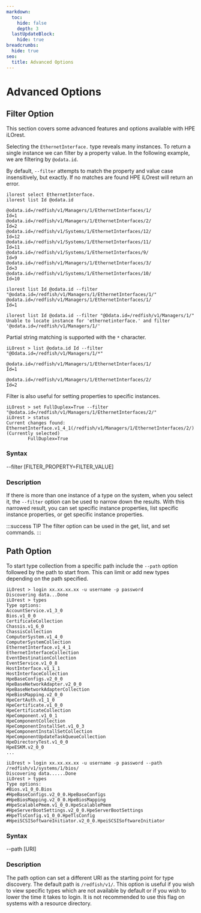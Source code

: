 ```yaml
---
markdown:
  toc:
    hide: false
    depth: 3
  lastUpdateBlock:
    hide: true
breadcrumbs:
  hide: true
seo:
  title: Advanced Options
---
```


# Advanced Options

## Filter Option

This section covers some advanced features
and options available with HPE iLOrest.

Selecting the `EthernetInterface.` type reveals many instances.
To return a single instance we can filter by a property value.
In the following example, we are filtering by `@odata.id`.

By default, `--filter` attempts to match the property and
value case insensitively, but exactly. If no matches are
found HPE iLOrest will return an error.

```Shell Successful filter
ilorest select EthernetInterface.
ilorest list Id @odata.id

@odata.id=/redfish/v1/Managers/1/EthernetInterfaces/1/
Id=1
@odata.id=/redfish/v1/Managers/1/EthernetInterfaces/2/
Id=2
@odata.id=/redfish/v1/Systems/1/EthernetInterfaces/12/
Id=12
@odata.id=/redfish/v1/Systems/1/EthernetInterfaces/11/
Id=11
@odata.id=/redfish/v1/Systems/1/EthernetInterfaces/9/
Id=9
@odata.id=/redfish/v1/Managers/1/EthernetInterfaces/3/
Id=3
@odata.id=/redfish/v1/Systems/1/EthernetInterfaces/10/
Id=10

ilorest list Id @odata.id --filter "@odata.id=/redfish/v1/Managers/1/EthernetInterfaces/1/"
@odata.id=/redfish/v1/Managers/1/EthernetInterfaces/1/
Id=1
```

```shell Unsuccessful filter
ilorest list Id @odata.id --filter "@Odata.id=/redfish/v1/Managers/1/"
Unable to locate instance for 'ethernetinterface.' and filter '@odata.id=/redfish/v1/Managers/1/'
```

Partial string matching is supported with the `*` character.

```shell
iLOrest > list @odata.id Id --filter "@Odata.id=/redfish/v1/Managers/1/*"

@odata.id=/redfish/v1/Managers/1/EthernetInterfaces/1/
Id=1

@odata.id=/redfish/v1/Managers/1/EthernetInterfaces/2/
Id=2
```

Filter is also useful for setting properties to specific instances.

```shell
iLOrest > set FullDuplex=True --filter "@odata.id=/redfish/v1/Managers/1/EthernetInterfaces/2/"
iLOrest > status
Current changes found:
EthernetInterface.v1_4_1(/redfish/v1/Managers/1/EthernetInterfaces/2/) (Currently selected)
        FullDuplex=True
```

### Syntax

--filter [FILTER\_PROPERTY=FILTER\_VALUE]

### Description

If there is more than one instance of a type on the system,
when you select it, the `--filter` option can be used to narrow
down the results. With this narrowed result, you can set
specific instance properties, list specific
instance properties, or get specific instance properties.

:::success TIP
The filter option can be used in the get, list, and set commands.
:::

## Path Option

To start type collection from a specific path include
the `--path` option followed by the path to start from.
This can limit or add new types depending on the path specified.

```shell All data types (Truncated)
iLOrest > login xx.xx.xx.xx -u username -p password
Discovering data...Done
iLOrest > types
Type options:
AccountService.v1_3_0
Bios.v1_0_0
CertificateCollection
Chassis.v1_6_0
ChassisCollection
ComputerSystem.v1_4_0
ComputerSystemCollection
EthernetInterface.v1_4_1
EthernetInterfaceCollection
EventDestinationCollection
EventService.v1_0_8
HostInterface.v1_1_1
HostInterfaceCollection
HpeBaseConfigs.v2_0_0
HpeBaseNetworkAdapter.v2_0_0
HpeBaseNetworkAdapterCollection
HpeBiosMapping.v2_0_0
HpeCertAuth.v1_1_0
HpeCertificate.v1_0_0
HpeCertificateCollection
HpeComponent.v1_0_1
HpeComponentCollection
HpeComponentInstallSet.v1_0_3
HpeComponentInstallSetCollection
HpeComponentUpdateTaskQueueCollection
HpeDirectoryTest.v1_0_0
HpeESKM.v2_0_0
...
```

```shell Data types below specific path
iLOrest > login xx.xx.xx.xx -u username -p password --path /redfish/v1/systems/1/bios/
Discovering data......Done
iLOrest > types
Type options:
#Bios.v1_0_0.Bios
#HpeBaseConfigs.v2_0_0.HpeBaseConfigs
#HpeBiosMapping.v2_0_0.HpeBiosMapping
#HpeScalablePmem.v1_0_0.HpeScalablePmem
#HpeServerBootSettings.v2_0_0.HpeServerBootSettings
#HpeTlsConfig.v1_0_0.HpeTlsConfig
#HpeiSCSISoftwareInitiator.v2_0_0.HpeiSCSISoftwareInitiator
```

### Syntax

--path [URI]

### Description

The path option can set a different URI as the starting point
for type discovery. The default path is `/redfish/v1/`.
This option is useful if you wish to view specific types
 which are not available by default or if you wish to
 lower the time it takes to login. It is not recommended
 to use this flag on systems with a resource directory.
